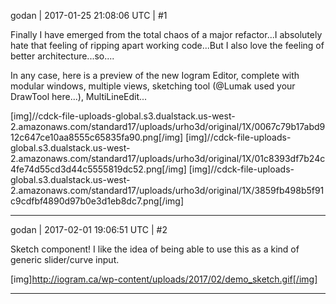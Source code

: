 godan | 2017-01-25 21:08:06 UTC | #1

Finally I have emerged from the total chaos of a major refactor...I absolutely hate that feeling of ripping apart working code...But I also love the feeling of better architecture...so....

In any case, here is a preview of the new Iogram Editor, complete with modular windows, multiple views, sketching tool (@Lumak used your DrawTool here...), MultiLineEdit...

[img]//cdck-file-uploads-global.s3.dualstack.us-west-2.amazonaws.com/standard17/uploads/urho3d/original/1X/0067c79b17abd912c647ce10aa8555c65835fa90.png[/img]
[img]//cdck-file-uploads-global.s3.dualstack.us-west-2.amazonaws.com/standard17/uploads/urho3d/original/1X/01c8393df7b24c4fe74d55cd3d44c5555819dc52.png[/img]
[img]//cdck-file-uploads-global.s3.dualstack.us-west-2.amazonaws.com/standard17/uploads/urho3d/original/1X/3859fb498b5f91c9cdfbf4890d97b0e3d1eb8dc7.png[/img]

-------------------------

godan | 2017-02-01 19:06:51 UTC | #2

Sketch component! I like the idea of being able to use this as a kind of generic slider/curve input.

[img]http://iogram.ca/wp-content/uploads/2017/02/demo_sketch.gif[/img]

-------------------------

